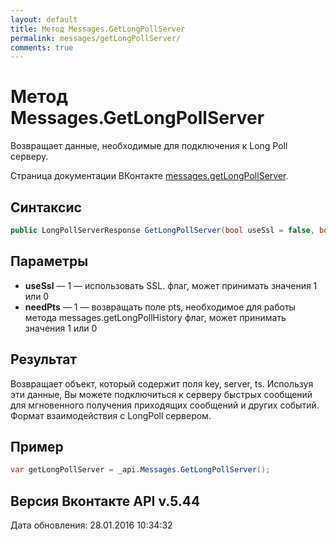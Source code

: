 ```yaml
---
layout: default
title: Метод Messages.GetLongPollServer
permalink: messages/getLongPollServer/
comments: true
---
```

# Метод Messages.GetLongPollServer
Возвращает данные, необходимые для подключения к Long Poll серверу.

Страница документации ВКонтакте [messages.getLongPollServer](https://vk.com/dev/messages.getLongPollServer).

## Синтаксис
``` csharp
public LongPollServerResponse GetLongPollServer(bool useSsl = false, bool needPts = false)
```

## Параметры
+ **useSsl** — 1 — использовать SSL. флаг, может принимать значения 1 или 0
+ **needPts** — 1 — возвращать поле pts, необходимое для работы метода messages.getLongPollHistory флаг, может принимать значения 1 или 0

## Результат
Возвращает объект, который содержит поля key, server, ts. 
Используя эти данные, Вы можете подключиться к серверу быстрых сообщений для мгновенного получения приходящих сообщений и других событий. 
Формат взаимодействия с LongPoll сервером.

## Пример
``` csharp
var getLongPollServer = _api.Messages.GetLongPollServer();
```

## Версия Вконтакте API v.5.44
Дата обновления: 28.01.2016 10:34:32
